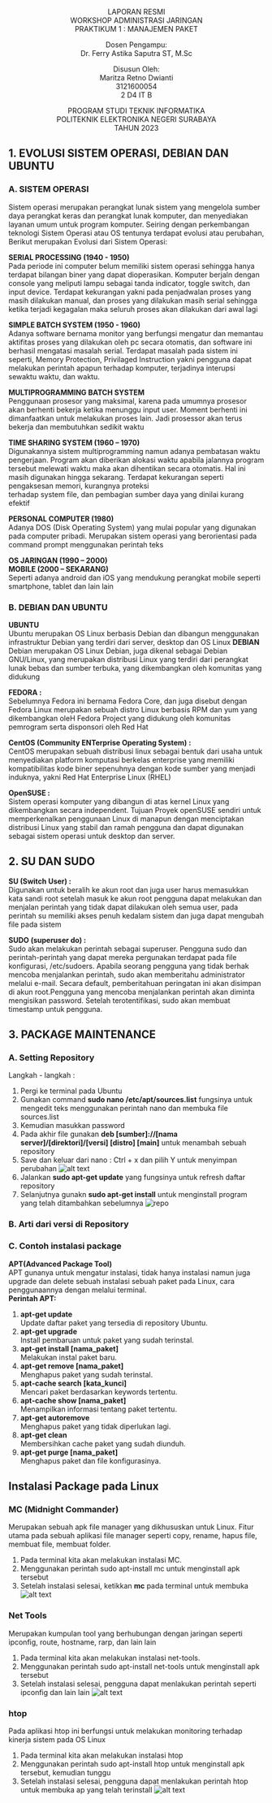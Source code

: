 <p align=center>
LAPORAN RESMI <br>
WORKSHOP ADMINISTRASI JARINGAN </br>
PRAKTIKUM 1 : MANAJEMEN PAKET

<p align=center>
Dosen Pengampu:<br>
Dr. Ferry Astika Saputra ST, M.Sc	

<p align=center>
Disusun Oleh:<br>
Maritza Retno Dwianti
<br> 3121600054
<br> 2 D4 IT B

<p align=center>
PROGRAM STUDI TEKNIK INFORMATIKA<br>
POLITEKNIK ELEKTRONIKA NEGERI SURABAYA<br>
TAHUN 2023
</p>

## 1.	EVOLUSI SISTEM OPERASI, DEBIAN DAN UBUNTU

### A.	SISTEM OPERASI
Sistem operasi merupakan perangkat lunak sistem yang mengelola sumber daya perangkat keras dan perangkat lunak komputer, dan menyediakan layanan umum untuk program komputer. Seiring dengan perkembangan teknologi Sistem Operasi atau OS tentunya terdapat evolusi atau perubahan, Berikut merupakan Evolusi dari Sistem Operasi:

**SERIAL PROCESSING (1940 - 1950)**<br>
Pada periode ini computer belum memiliki sistem operasi sehingga hanya terdapat bilangan biner yang dapat dioperasikan. Komputer berjaln dengan console yang meliputi lampu sebagai tanda indicator, toggle switch, dan input device. Terdapat kekurangan yakni pada penjadwalan proses yang masih dilakukan manual, dan proses yang dilakukan masih serial sehingga ketika terjadi kegagalan maka seluruh proses akan dilakukan dari awal lagi

**SIMPLE BATCH SYSTEM (1950 - 1960)**<br>
Adanya software bernama monitor yang berfungsi mengatur dan memantau aktifitas  proses yang dilakukan oleh pc secara otomatis, dan software ini berhasil mengatasi masalah serial. Terdapat masalah pada sistem ini seperti, Memory Protection, Privilaged Instruction yakni pengguna dapat melakukan perintah apapun terhadap komputer, terjadinya interupsi sewaktu waktu, dan waktu.

**MULTIPROGRAMMING BATCH SYSTEM**<br>
Penggunaan prosesor yang maksimal, karena pada umumnya prosesor akan berhenti bekerja ketika menunggu input user. Moment berhenti ini dimanfaatkan untuk melakukan proses lain. Jadi prosessor akan terus bekerja dan membutuhkan sedikit waktu

**TIME SHARING SYSTEM (1960 – 1970)**<br>
Digunakannya sistem multiprogramming namun adanya pembatasan waktu pengerjaan. Program akan diberikan alokasi waktu apabila jalannya program tersebut melewati         waktu maka akan dihentikan secara otomatis. Hal ini masih digunakan hingga sekarang. Terdapat kekurangan seperti pengaksesan memori, kurangnya proteksi        
terhadap system file, dan pembagian sumber daya yang dinilai kurang efektif

**PERSONAL COMPUTER (1980)**<br>
Adanya DOS (Disk Operating System) yang mulai popular yang digunakan pada computer pribadi. Merupakan sistem operasi yang berorientasi pada command prompt menggunakan perintah teks

**OS JARINGAN (1990 – 2000)**<br>
**MOBILE (2000 – SEKARANG)**<br>
Seperti adanya android dan iOS yang mendukung perangkat mobile seperti smartphone, tablet dan lain lain

### B. DEBIAN DAN UBUNTU
**UBUNTU**<br> Ubuntu merupakan OS Linux berbasis Debian dan dibangun menggunakan infrastruktur Debian yang terdiri dari server, desktop dan OS Linux
**DEBIAN**<br> Debian merupakan OS Linux Debian, juga dikenal sebagai Debian GNU/Linux, yang merupakan distribusi Linux yang terdiri dari perangkat lunak bebas dan sumber terbuka, yang dikembangkan oleh komunitas yang didukung

**FEDORA :**<br>Sebelumnya Fedora ini bernama Fedora Core, dan juga disebut dengan Fedora Linux merupakan sebuah distro Linux berbasis RPM dan yum yang dikembangkan oleH Fedora Project yang didukung oleh komunitas pemrogram serta disponsori oleh Red Hat

**CentOS (Community ENTerprise Operating System) :**<br>CentOS merupakan sebuah distribusi linux sebagai bentuk dari usaha untuk menyediakan platform komputasi berkelas enterprise yang memiliki kompatibilitas kode biner sepenuhnya dengan kode sumber yang menjadi induknya, yakni Red Hat Enterprise Linux (RHEL)
         
**OpenSUSE :**<br>Sistem operasi komputer yang dibangun di atas kernel Linux yang dikembangkan secara independent. Tujuan Proyek openSUSE sendiri untuk memperkenalkan penggunaan Linux di manapun dengan menciptakan distribusi Linux yang stabil dan ramah pengguna dan dapat digunakan sebagai sistem operasi untuk desktop dan server.

## 2.	SU DAN SUDO
**SU (Switch User) :**<br>Digunakan untuk beralih ke akun root dan juga user harus memasukkan kata sandi root setelah masuk ke akun root pengguna dapat melakukan dan menjalan perintah yang tidak dapat dilakukan oleh semua user, pada perintah su memiliki akses penuh kedalam sistem dan juga dapat mengubah file pada sistem

**SUDO (superuser do) :**<br>Sudo akan melakukan perintah sebagai superuser. Pengguna sudo dan perintah-perintah yang dapat mereka pergunakan terdapat pada file konfigurasi, /etc/sudoers. Apabila seorang pengguna yang tidak berhak mencoba menjalankan perintah, sudo akan memberitahu administrator melalui e-mail. Secara default, pemberitahuan peringatan ini akan disimpan di akun root.Pengguna yang mencoba menjalankan perintah akan diminta mengisikan password. Setelah terotentifikasi, sudo akan membuat timestamp untuk pengguna.

## 3.	PACKAGE MAINTENANCE
### A. Setting Repository
Langkah - langkah : 
1. Pergi ke terminal pada Ubuntu
2. Gunakan command **sudo nano /etc/apt/sources.list** fungsinya untuk mengedit teks menggunakan perintah nano dan membuka file sources.list
3. Kemudian masukkan password
4. Pada akhir file gunakan **deb [sumber]://[nama server]/[direktori]/[versi] [distro] [main]** untuk menambah sebuah repository
5. Save dan keluar dari nano : Ctrl + x dan pilih Y untuk menyimpan perubahan
![alt text](http://url/to/img.png)
7. Jalankan **sudo apt-get update** yang fungsinya untuk refresh daftar repository
8. Selanjutnya gunakn **sudo apt-get install** untuk menginstall program yang telah ditambahkan sebelumnya
![repo](http://url/to/img.png)
### B. Arti dari versi di Repository
### C. Contoh instalasi package
**APT(Advanced Package Tool)**<br>
APT gunanya untuk mengatur instalasi, tidak hanya instalasi namun juga upgrade dan delete sebuah instalasi sebuah paket pada Linux, cara penggunaannya dengan melalui terminal.<br>
**Perintah APT:**<br>
1. **apt-get update**<br> Update daftar paket yang tersedia di repository Ubuntu.
2. **apt-get upgrade**<br> Install pembaruan untuk paket yang sudah terinstal.
3. **apt-get install [nama_paket]**<br> Melakukan instal paket baru.
4. **apt-get remove [nama_paket]**<br> Menghapus paket yang sudah terinstal.
5. **apt-cache search [kata_kunci]**<br> Mencari paket berdasarkan keywords tertentu.
6. **apt-cache show [nama_paket]**<br> Menampilkan informasi tentang paket tertentu.
7. **apt-get autoremove**<br> Menghapus paket yang tidak diperlukan lagi.
8. **apt-get clean**<br> Membersihkan cache paket yang sudah diunduh.
9. **apt-get purge [nama_paket]**<br> Menghapus paket dan file konfigurasinya.

## Instalasi Package pada Linux
### MC (Midnight Commander)
Merupakan sebuah apk file manager yang dikhususkan untuk Linux. Fitur utama pada sebuah aplikasi file manager seperti copy, rename, hapus file, membuat file, membuat folder.
1. Pada terminal kita akan melakukan instalasi MC.
2. Menggunakan perintah sudo apt-install mc untuk menginstall apk tersebut
3. Setelah instalasi selesai, ketikkan **mc** pada terminal untuk membuka
![alt text](http://url/to/img.png)
###	Net Tools
Merupakan kumpulan tool yang berhubungan dengan jaringan seperti ipconfig, route, hostname, rarp, dan lain lain
1. Pada terminal kita akan melakukan instalasi net-tools.
2. Menggunakan perintah sudo apt-install net-tools untuk menginstall apk tersebut
3. Setelah instalasi selesai, pengguna dapat menlakukan perintah seperti ipconfig dan lain lain
![alt text](http://url/to/img.png)
###	htop
Pada aplikasi htop ini berfungsi untuk melakukan monitoring terhadap kinerja sistem pada OS Linux
1. Pada terminal kita akan melakukan instalasi htop
2. Menggunakan perintah sudo apt-install htop untuk menginstall apk tersebut, kemudian tunggu
3. Setelah instalasi selesai, pengguna dapat menlakukan perintah htop untuk membuka ap yang telah terinstall
![alt text](http://url/to/img.png)
